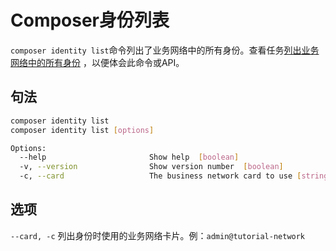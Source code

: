 # Composer身份列表

`composer identity list`命令列出了业务网络中的所有身份。查看任务[列出业务网络中的所有身份](managing_identity-list.md) ，以便体会此命令或API。

## 句法

```bash
composer identity list
composer identity list [options]

Options:
  --help                       Show help  [boolean]
  -v, --version                Show version number  [boolean]
  -c, --card                   The business network card to use [string] [required]
```

## 选项

`--card, -c` 列出身份时使用的业务网络卡片。例：`admin@tutorial-network`
